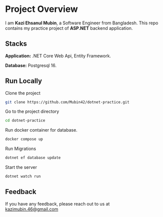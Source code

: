 # Project Overview

I am **Kazi Ehsanul Mubin**, a Software Engineer from Bangladesh. This repo contains my practice project of **ASP.NET** backend application.

## Stacks

**Application:** .NET Core Web Api, Entity Framework.

**Database:** Postgresql 16.

## Run Locally

Clone the project

```bash
git clone https://github.com/Mubin42/dotnet-practice.git
```

Go to the project directory

```bash
cd dotnet-practice
```

Run docker container for database.

```bash
docker compose up
```

Run Migrations

```bash
dotnet ef database update
```

Start the server

```bash
dotnet watch run
```

## Feedback

If you have any feedback, please reach out to us at kazimubin.46@gmail.com
